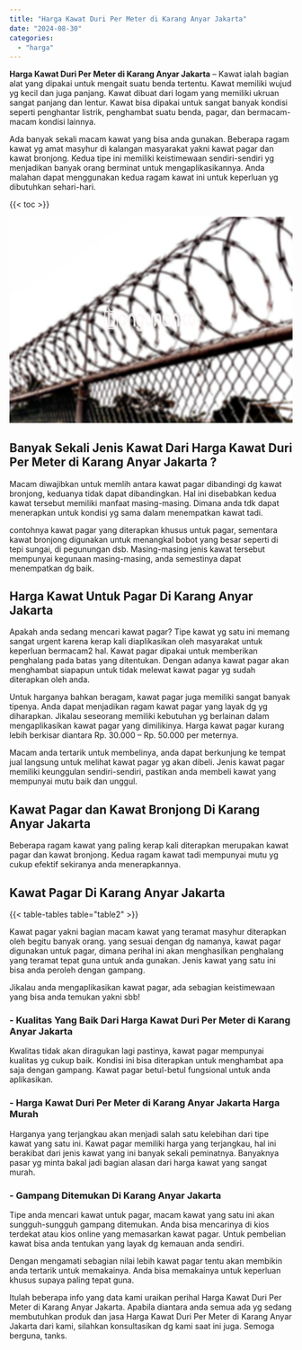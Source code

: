 ```yaml
---
title: "Harga Kawat Duri Per Meter di Karang Anyar Jakarta"
date: "2024-08-30"
categories: 
  - "harga"
---
```


**Harga Kawat Duri Per Meter di Karang Anyar Jakarta** – Kawat ialah bagian alat yang dipakai untuk mengait suatu benda tertentu. Kawat memiliki wujud yg kecil dan juga panjang. Kawat dibuat dari logam yang memiliki ukruan sangat panjang dan lentur. Kawat bisa dipakai untuk sangat banyak kondisi seperti penghantar listrik, penghambat suatu benda, pagar, dan bermacam-macam kondisi lainnya.

Ada banyak sekali macam kawat yang bisa anda gunakan. Beberapa ragam kawat yg amat masyhur di kalangan masyarakat yakni kawat pagar dan kawat bronjong. Kedua tipe ini memiliki keistimewaan sendiri-sendiri yg menjadikan banyak orang berminat untuk mengaplikasikannya. Anda malahan dapat menggunakan kedua ragam kawat ini untuk keperluan yg dibutuhkan sehari-hari.

{{< toc >}}

![Harga Kawat Duri Per Meter di Karang Anyar Jakarta](/images/jual-kawat-murah40.png)

## Banyak Sekali Jenis Kawat Dari Harga Kawat Duri Per Meter di Karang Anyar Jakarta ?

Macam diwajibkan untuk memlih antara kawat pagar dibandingi dg kawat bronjong, keduanya tidak dapat dibandingkan. Hal ini disebabkan kedua kawat tersebut memiliki manfaat masing-masing. Dimana anda tdk dapat menerapkan untuk kondisi yg sama dalam menempatkan kawat tadi.

contohnya kawat pagar yang diterapkan khusus untuk pagar, sementara kawat bronjong digunakan untuk menangkal bobot yang besar seperti di tepi sungai, di pegunungan dsb. Masing-masing jenis kawat tersebut mempunyai kegunaan masing-masing, anda semestinya dapat menempatkan dg baik.

## Harga Kawat Untuk Pagar Di Karang Anyar Jakarta

Apakah anda sedang mencari kawat pagar? Tipe kawat yg satu ini memang sangat urgent karena kerap kali diaplikasikan oleh masyarakat untuk keperluan bermacam2 hal. Kawat pagar dipakai untuk memberikan penghalang pada batas yang ditentukan. Dengan adanya kawat pagar akan menghambat siapapun untuk tidak melewat kawat pagar yg sudah diterapkan oleh anda.

Untuk harganya bahkan beragam, kawat pagar juga memiliki sangat banyak tipenya. Anda dapat menjadikan ragam kawat pagar yang layak dg yg diharapkan. Jikalau seseorang memiliki kebutuhan yg berlainan dalam mengaplikasikan kawat pagar yang dimilikinya. Harga kawat pagar kurang lebih berkisar diantara Rp. 30.000 – Rp. 50.000 per meternya.

Macam anda tertarik untuk membelinya, anda dapat berkunjung ke tempat jual langsung untuk melihat kawat pagar yg akan dibeli. Jenis kawat pagar memiliki keunggulan sendiri-sendiri, pastikan anda membeli kawat yang mempunyai mutu baik dan unggul.

## Kawat Pagar dan Kawat Bronjong Di Karang Anyar Jakarta

Beberapa ragam kawat yang paling kerap kali diterapkan merupakan kawat pagar dan kawat bronjong. Kedua ragam kawat tadi mempunyai mutu yg cukup efektif sekiranya anda menerapkannya.

## Kawat Pagar Di Karang Anyar Jakarta

{{< table-tables table="table2" >}}

Kawat pagar yakni bagian macam kawat yang teramat masyhur diterapkan oleh begitu banyak orang. yang sesuai dengan dg namanya, kawat pagar digunakan untuk pagar, dimana perihal ini akan menghasilkan penghalang yang teramat tepat guna untuk anda gunakan. Jenis kawat yang satu ini bisa anda peroleh dengan gampang.

Jikalau anda mengaplikasikan kawat pagar, ada sebagian keistimewaan yang bisa anda temukan yakni sbb!

### \- Kualitas Yang Baik Dari Harga Kawat Duri Per Meter di Karang Anyar Jakarta

Kwalitas tidak akan diragukan lagi pastinya, kawat pagar mempunyai kualitas yg cukup baik. Kondisi ini bisa diterapkan untuk menghambat apa saja dengan gampang. Kawat pagar betul-betul fungsional untuk anda aplikasikan.

### \- Harga Kawat Duri Per Meter di Karang Anyar Jakarta Harga Murah

Harganya yang terjangkau akan menjadi salah satu kelebihan dari tipe kawat yang satu ini. Kawat pagar memiliki harga yang terjangkau, hal ini berakibat dari jenis kawat yang ini banyak sekali peminatnya. Banyaknya pasar yg minta bakal jadi bagian alasan dari harga kawat yang sangat murah.

### \- Gampang Ditemukan Di Karang Anyar Jakarta

Tipe anda mencari kawat untuk pagar, macam kawat yang satu ini akan sungguh-sungguh gampang ditemukan. Anda bisa mencarinya di kios terdekat atau kios online yang memasarkan kawat pagar. Untuk pembelian kawat bisa anda tentukan yang layak dg kemauan anda sendiri.

Dengan mengamati sebagian nilai lebih kawat pagar tentu akan membikin anda tertarik untuk memakainya. Anda bisa memakainya untuk keperluan khusus supaya paling tepat guna.

Itulah beberapa info yang data kami uraikan perihal Harga Kawat Duri Per Meter di Karang Anyar Jakarta. Apabila diantara anda semua ada yg sedang membutuhkan produk dan jasa Harga Kawat Duri Per Meter di Karang Anyar Jakarta dari kami, silahkan konsultasikan dg kami saat ini juga. Semoga berguna, tanks.
